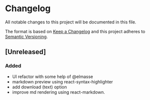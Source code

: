 # Changelog
All notable changes to this project will be documented in this file.

The format is based on [Keep a Changelog](http://keepachangelog.com/en/1.0.0/)
and this project adheres to [Semantic Versioning](http://semver.org/spec/v2.0.0.html).

## [Unreleased]
### Added
- UI refactor with some help of @elmasse
- markdown preview using react-syntax-highlighter
- add download (text) option
- improve md rendering using react-markdown.

